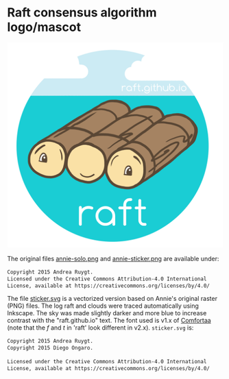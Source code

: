 # Raft consensus algorithm logo/mascot

![logo](annie-sticker.png)



The original files [annie-solo.png](annie-solo.png) and
[annie-sticker.png](annie-sticker.png) are available under:

    Copyright 2015 Andrea Ruygt.
    Licensed under the Creative Commons Attribution-4.0 International
    License, available at https://creativecommons.org/licenses/by/4.0/


The file [sticker.svg](sticker.svg) is a vectorized version based on Annie's
original raster (PNG) files. The log raft and clouds were traced automatically
using Inkscape.  The sky was made slightly darker and more blue to increase
contrast with the "raft.github.io" text.  The font used is v1.x of
[Comfortaa](https://github.com/ongardie/Comfortaa/tree/master/v1.x)
(note that the *f* and *t* in 'raft' look different in v2.x).
`sticker.svg` is:

    Copyright 2015 Andrea Ruygt.
    Copyright 2015 Diego Ongaro.
    
    Licensed under the Creative Commons Attribution-4.0 International
    License, available at https://creativecommons.org/licenses/by/4.0/
